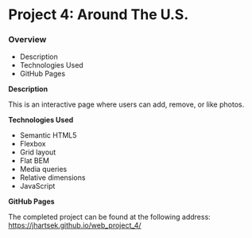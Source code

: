 # Project 4: Around The U.S.
### Overview
* Description
* Technologies Used
* GitHub Pages
  
**Description**    
  
This is an interactive page where users can add, remove, or like photos.
    
**Technologies Used** 

- Semantic HTML5
- Flexbox
- Grid layout
- Flat BEM
- Media queries 
- Relative dimensions 
- JavaScript


**GitHub Pages**  
  
The completed project can be found at the following address:
  https://jhartsek.github.io/web_project_4/
